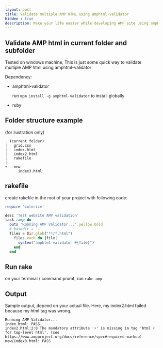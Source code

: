 ```yaml
---
layout: post
title: Validate multiple AMP HTML using amphtml-validator
hidden : true
description: Make your life easier while developing AMP site using amphtml-validator
---
```


## Validate AMP html in current folder and subfolder
Tested on windows machine,
This is just some quick way to validate multiple AMP html using amphtml-validator

Dependency:
- amphtml-validator

  run `npm install -g amphtml-validator` to install globally
- ruby

## Folder structure example
(for ilustration only)
```
. (current folder)
|   grid.css
|   index.html
|   index2.html
|   rakefile
|
+---new
      index3.html
```

## rakefile
create rakefile in the root of your project with following code:

```ruby
require 'colorize'

desc 'Test website AMP validation'
task :amp do
  puts 'Running AMP Validator...'.yellow.bold
  # basedir = '.'
  files = Dir.glob("**/*.html")
    files.each do |file|
      system("amphtml-validator #{file}")
    end
  end
```
## Run rake
on your terminal / command promt, run `rake amp`

## Output
Sample output, depend on your actual file.
Here, my index2.html failed because my html tag was wrong.

```
Running AMP Validator...
index.html: PASS
index2.html:2:0 The mandatory attribute '⚡' is missing in tag 'html ⚡ for top-level html'. (see https://www.ampproject.org/docs/reference/spec#required-markup)
new/index3.html: PASS
```